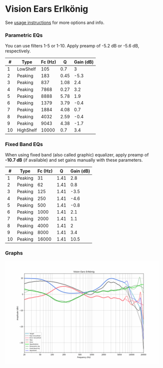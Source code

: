 # Vision Ears Erlkönig
See [usage instructions](https://github.com/jaakkopasanen/AutoEq#usage) for more options and info.

### Parametric EQs
You can use filters 1-5 or 1-10. Apply preamp of -5.2 dB or -5.6 dB, respectively.

|   # | Type      |   Fc (Hz) |    Q |   Gain (dB) |
|-----|-----------|-----------|------|-------------|
|   1 | LowShelf  |       105 | 0.7  |         3   |
|   2 | Peaking   |       183 | 0.45 |        -5.3 |
|   3 | Peaking   |       837 | 1.08 |         2.4 |
|   4 | Peaking   |      7868 | 0.27 |         3.2 |
|   5 | Peaking   |      8888 | 5.78 |         1.9 |
|   6 | Peaking   |      1379 | 3.79 |        -0.4 |
|   7 | Peaking   |      1884 | 4.08 |         0.7 |
|   8 | Peaking   |      4032 | 2.59 |        -0.4 |
|   9 | Peaking   |      9043 | 4.38 |        -1.7 |
|  10 | HighShelf |     10000 | 0.7  |         3.4 |

### Fixed Band EQs
When using fixed band (also called graphic) equalizer, apply preamp of **-10.7 dB** (if available) and set gains manually with these parameters.

|   # | Type    |   Fc (Hz) |    Q |   Gain (dB) |
|-----|---------|-----------|------|-------------|
|   1 | Peaking |        31 | 1.41 |         2.8 |
|   2 | Peaking |        62 | 1.41 |         0.8 |
|   3 | Peaking |       125 | 1.41 |        -3.5 |
|   4 | Peaking |       250 | 1.41 |        -4.6 |
|   5 | Peaking |       500 | 1.41 |        -0.8 |
|   6 | Peaking |      1000 | 1.41 |         2.1 |
|   7 | Peaking |      2000 | 1.41 |         1.1 |
|   8 | Peaking |      4000 | 1.41 |         2   |
|   9 | Peaking |      8000 | 1.41 |         3.4 |
|  10 | Peaking |     16000 | 1.41 |        10.5 |

### Graphs
![](./Vision%20Ears%20Erlk%C3%B6nig.png)
